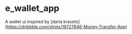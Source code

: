 # e_wallet_app

A wallet ui inspired by [daria kravets] (https://dribbble.com/shots/19727846-Money-Transfer-App)


